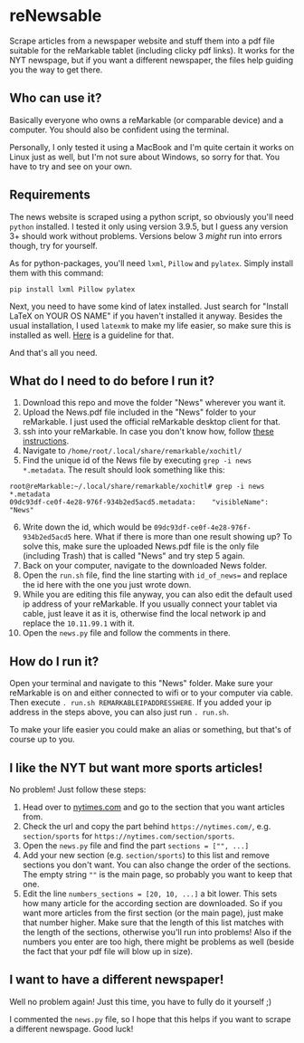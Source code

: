 # reNewsable
Scrape articles from a newspaper website and stuff them into a pdf file suitable for the reMarkable tablet (including clicky pdf links). It works for the NYT newspage, but if you want a different newspaper, the files help guiding you the way to get there.

## Who can use it?
Basically everyone who owns a reMarkable (or comparable device) and a computer. You should also be confident using the terminal.

Personally, I only tested it using a MacBook and I'm quite certain it works on Linux just as well, but I'm not sure about Windows, so sorry for that. You have to try and see on your own.

## Requirements
The news website is scraped using a python script, so obviously you'll need `python` installed. I tested it only using version 3.9.5, but I guess any version 3+ should work without problems. Versions below 3 _might_ run into errors though, try for yourself.

As for python-packages, you'll need `lxml`, `Pillow` and `pylatex`. Simply install them with this command:

`pip install lxml Pillow pylatex`


Next, you need to have some kind of latex installed. Just search for "Install LaTeX on YOUR OS NAME" if you haven't installed it anyway. Besides the usual installation, I used `latexmk` to make my life easier, so make sure this is installed as well. [Here](https://mg.readthedocs.io/latexmk.html) is a guideline for that.

And that's all you need.

## What do I need to do before I run it?
1. Download this repo and move the folder "News" wherever you want it.
2. Upload the News.pdf file included in the "News" folder to your reMarkable. I just used the official reMarkable desktop client for that.
3. ssh into your reMarkable. In case you don't know how, follow [these instructions](https://remarkablewiki.com/tech/ssh).
4. Navigate to `/home/root/.local/share/remarkable/xochitl/`
5. Find the unique id of the News file by executing `grep -i news *.metadata`. The result should look something like this:
```
root@reMarkable:~/.local/share/remarkable/xochitl# grep -i news *.metadata
09dc93df-ce0f-4e28-976f-934b2ed5acd5.metadata:    "visibleName": "News"
```
6. Write down the id, which would be `09dc93df-ce0f-4e28-976f-934b2ed5acd5` here. What if there is more than one result showing up? To solve this, make sure the uploaded News.pdf file is the only file (including Trash) that is called "News" and try step 5 again.
7. Back on your computer, navigate to the downloaded News folder.
8. Open the `run.sh` file, find the line starting with `id_of_news=` and replace the id here with the one you just wrote down.
9. While you are editing this file anyway, you can also edit the default used ip address of your reMarkable. If you usually connect your tablet via cable, just leave it as it is, otherwise find the local network ip and replace the `10.11.99.1` with it.
10. Open the `news.py` file and follow the comments in there.

## How do I run it?
Open your terminal and navigate to this "News" folder. Make sure your reMarkable is on and either connected to wifi or to your computer via cable. Then execute `. run.sh REMARKABLEIPADDRESSHERE`. If you added your ip address in the steps above, you can also just run `. run.sh`.

To make your life easier you could make an alias or something, but that's of course up to you.

## I like the NYT but want more sports articles!
No problem! Just follow these steps:
1. Head over to [nytimes.com](https://nytimes.com) and go to the section that you want articles from.
2. Check the url and copy the part behind `https://nytimes.com/`, e.g. `section/sports` for `https://nytimes.com/section/sports`.
3. Open the `news.py` file and find the part `sections = ["", ...]`
4. Add your new section (e.g. `section/sports`) to this list and remove sections you don't want. You can also change the order of the sections. The empty string `""` is the main page, so probably you want to keep that one.
5. Edit the line `numbers_sections = [20, 10, ...]` a bit lower. This sets how many article for the according section are downloaded. So if you want more articles from the first section (or the main page), just make that number higher. Make sure that the length of this list matches with the length of the sections, otherwise you'll run into problems! Also if the numbers you enter are too high, there might be problems as well (beside the fact that your pdf file will blow up in size).

## I want to have a different newspaper!
Well no problem again! Just this time, you have to fully do it yourself ;)

I commented the `news.py` file, so I hope that this helps if you want to scrape a different newspage. Good luck!
